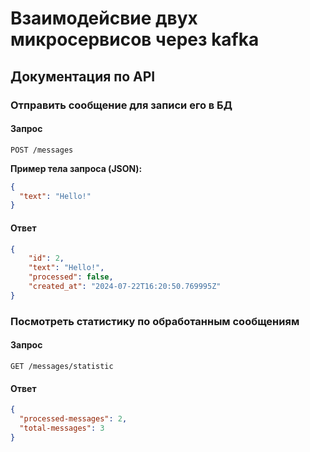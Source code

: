 # Взаимодейсвие двух микросервисов через kafka
## Документация по API

### Отправить сообщение для записи его в БД

#### Запрос

```http
POST /messages
```

**Пример тела запроса (JSON):**

```json
{
  "text": "Hello!"
}
```

#### Ответ

```json
{
    "id": 2,
    "text": "Hello!",
    "processed": false,
    "created_at": "2024-07-22T16:20:50.769995Z"
}
```

### Посмотреть статистику по обработанным сообщениям

#### Запрос

```http
GET /messages/statistic
```

#### Ответ

```json
{
  "processed-messages": 2,
  "total-messages": 3
}
```
